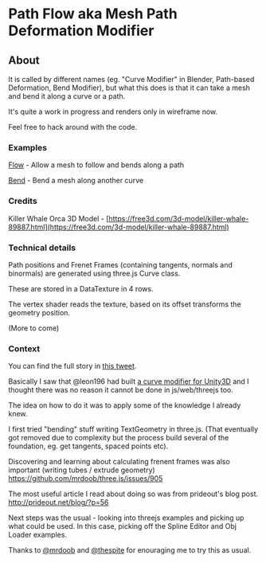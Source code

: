 # Path Flow aka Mesh Path Deformation Modifier

## About

It is called by different names (eg. "Curve Modifier" in Blender, Path-based Deformation, Bend Modifier), but what this does is that it can take a mesh and bend it along a curve or a path.

It's quite a work in progress and renders only in wireframe now.

Feel free to hack around with the code.

### Examples

[Flow](https://zz85.github.io/threejs-path-flow/flow.html) - Allow a mesh to follow and bends along a path

[Bend](https://zz85.github.io/threejs-path-flow/bend.html) - Bend a mesh along another curve

### Credits

Killer Whale Orca 3D Model - [https://free3d.com/3d-model/killer-whale-89887.html](https://free3d.com/3d-model/killer-whale-89887.html)


### Technical details

Path positions and Frenet Frames (containing tangents, normals and binormals) are generated using three.js Curve class.

These are stored in a DataTexture in 4 rows.

The vertex shader reads the texture, based on its offset transforms the geometry position.

(More to come)


### Context

You can find the full story in [this tweet](https://twitter.com/BlurSpline/status/966114594065326080).

Basically I saw that @leon196 had built [a curve modifier for Unity3D](https://github.com/leon196/CurveModifier) and I thought there was no reason it cannot be done in js/web/threejs too.

The idea on how to do it was to apply some of the knowledge I already knew.

I first tried "bending" stuff writing TextGeometry in three.js.
(That eventually got removed due to complexity but the process build several of the foundation, eg. get tangents, spaced points etc).

Discovering and learning about calculating frenent frames was also important (writing tubes / extrude geometry)
https://github.com/mrdoob/three.js/issues/905

The most useful article I read about doing so was from prideout's blog post. http://prideout.net/blog/?p=56

Next steps was the usual - looking into threejs examples and picking up what could be used.
In this case, picking off the Spline Editor and Obj Loader examples.

Thanks to [@mrdoob](https://twitter.com/mrdoob) and [@thespite](https://twitter.com/thespite) for enouraging me to try this as usual.
